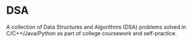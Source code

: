# DSA
A collection of Data Structures and Algorithms (DSA) problems solved in C/C++/Java/Python as part of college coursework and self-practice.
